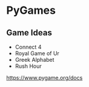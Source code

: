 # PyGames

## Game Ideas
* Connect 4
* Royal Game of Ur
* Greek Alphabet
* Rush Hour

https://www.pygame.org/docs
